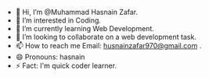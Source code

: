 - 👋 Hi, I’m @Muhammad Hasnain Zafar.
- 👀 I’m interested in Coding.
- 🌱 I’m currently learning Web Development.
- 💞️ I’m looking to collaborate on a web development task.
- 📫 How to reach me Email: husnainzafar970@gmail.com .
- 😄 Pronouns: hasnain
- ⚡ Fact: I'm quick coder learner.
  
